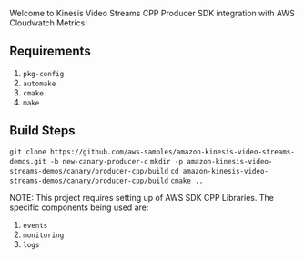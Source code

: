Welcome to Kinesis Video Streams CPP Producer SDK integration with AWS Cloudwatch Metrics!

## Requirements

1. `pkg-config`
2. `automake`
3. `cmake`
4. `make`


## Build Steps

`git clone https://github.com/aws-samples/amazon-kinesis-video-streams-demos.git -b new-canary-producer-c`
`mkdir -p amazon-kinesis-video-streams-demos/canary/producer-cpp/build`
`cd amazon-kinesis-video-streams-demos/canary/producer-cpp/build`
`cmake ..`


NOTE: This project requires setting up of AWS SDK CPP Libraries. The specific components being used are:
1. `events`
2. `monitoring`
3. `logs`
